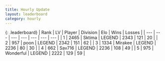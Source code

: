 ```yaml
---
title: Hourly Update
layout: leaderboard
category: hourly
---
```


{: .leaderboard}
| Rank | LV | Player | Division | Elo | Wins | Losses |
| --- | --- | --- | --- | --- | --- | --- |
| <span data-change="1">1</span> | 2465 | <span title="ID: 353063">Sktima</span> | LEGEND | <span data-change="2">2343</span> | <span data-change="1">121</span> | <span data-change="0">20</span> |
| <span data-change="-1">2</span> | 957 | <span title="ID: 540690">poon</span> | LEGEND | <span data-change="0">2342</span> | <span data-change="0">151</span> | <span data-change="0">62</span> |
| <span data-change="0">3</span> | 1334 | <span title="ID: 416373">Mirakee</span> | LEGEND | <span data-change="0">2236</span> | <span data-change="0">80</span> | <span data-change="0">30</span> |
| <span data-change="0">4</span> | 662 | <span title="ID: 556277">Sav716</span> | LEGEND | <span data-change="0">2236</span> | <span data-change="0">108</span> | <span data-change="0">49</span> |
| <span data-change="0">5</span> | 975 | <span title="ID: 692745">Wonderful</span> | LEGEND | <span data-change="0">2222</span> | <span data-change="0">129</span> | <span data-change="0">59</span> |